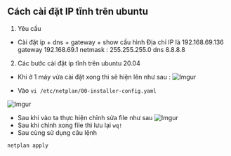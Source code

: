 ## Cách cài đặt IP tĩnh trên ubuntu ##
1. Yêu cầu
- Cài đặt ip + dns + gateway + show cấu hình 
Địa chỉ IP là 192.168.69.136
gateway 192.168.69.1
netmask : 255.255.255.0
dns 8.8.8.8

2. Các bước cài đặt ip tĩnh trên ubuntu 20.04

- Khi ở 1 máy vừa cài đặt xong thì sẽ hiện lên như sau : 
![Imgur](https://i.imgur.com/xI5skyq.png)

- Vào `vi /etc/netplan/00-installer-config.yaml`

![Imgur](https://i.imgur.com/nzqNCBi.png)

- Sau khi vào ta thực hiện chỉnh sửa file như sau 
![Imgur](https://i.imgur.com/cZUbXWB.png)
- Sau khi chỉnh xong file thì lưu lại 
`wq!`
- Sau cùng sử dụng câu lệnh 

`netplan apply` 

